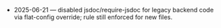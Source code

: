 - 2025-06-21 — disabled jsdoc/require-jsdoc for legacy backend code via flat-config override; rule still enforced for new files.
